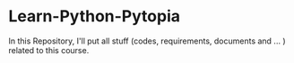 # Learn-Python-Pytopia
In this Repository, I'll put all stuff (codes, requirements, documents and ... ) related to this course.

